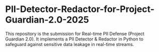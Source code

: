 # PII-Detector-Redactor-for-Project-Guardian-2.0-2025
This repository is the submission for Real-time PII Defense (Project Guardian 2.0). It implements a PII Detector &amp; Redactor in Python to safeguard against sensitive data leakage in real-time streams.
